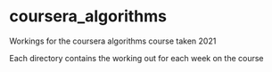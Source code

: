 # coursera_algorithms
Workings for the coursera algorithms course taken 2021

Each directory contains the working out for each week on the course

